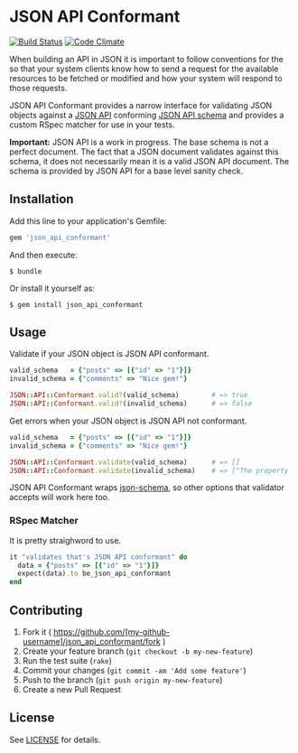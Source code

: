# JSON API Conformant
[![Build Status](https://travis-ci.org/sebasoga/json_api_conformant.svg?branch=master)](https://travis-ci.org/sebasoga/json_api_conformant)
[![Code Climate](https://codeclimate.com/github/sebasoga/json_api_conformant/badges/gpa.svg)](https://codeclimate.com/github/sebasoga/json_api_conformant)

When building an API in JSON it is important to follow conventions for the so 
that your system clients know how to send a request for the available resources 
to be fetched or modified and how your system will respond to those requests.

JSON API Conformant provides a narrow interface for validating JSON objects 
against a [JSON API](http://jsonapi.org/) conforming 
[JSON API schema](http://jsonapi.org/schema) and provides a custom RSpec 
matcher for use in your tests.

**Important:** JSON API is a work in progress. The base schema is not a perfect 
document. The fact that a JSON document validates against this schema, it does 
not necessarily mean it is a valid JSON API document. The schema is provided by 
JSON API for a base level sanity check.

## Installation

Add this line to your application's Gemfile:

```ruby
gem 'json_api_conformant'
```

And then execute:

    $ bundle

Or install it yourself as:

    $ gem install json_api_conformant

## Usage

Validate if your JSON object is JSON API conformant.
```ruby
valid_schema   = {"posts" => [{"id" => "1"}]}
invalid_schema = {"comments" => "Nice gem!"}

JSON::API::Conformant.valid?(valid_schema)        # => true
JSON::API::Conformant.valid?(invalid_schema)      # => false
```

Get errors when your JSON object is JSON API not conformant.
```ruby
valid_schema   = {"posts" => [{"id" => "1"}]}
invalid_schema = {"comments" => "Nice gem!"}

JSON::API::Conformant.validate(valid_schema)      # => []
JSON::API::Conformant.validate(invalid_schema)    # => ["The property '#/comments' of type String did not match the..."]
```

JSON API Conformant wraps [json-schema](https://github.com/hoxworth/json-schema), 
so other options that validator accepts will work here too.

### RSpec Matcher

It is pretty straighword to use.
```ruby
it "validates that's JSON API conformant" do
  data = {"posts" => [{"id" => "1"}]}
  expect(data).to be_json_api_conformant
end
```

## Contributing

1. Fork it ( https://github.com/[my-github-username]/json_api_conformant/fork )
2. Create your feature branch (`git checkout -b my-new-feature`)
3. Run the test suite (`rake`)
4. Commit your changes (`git commit -am 'Add some feature'`)
5. Push to the branch (`git push origin my-new-feature`)
6. Create a new Pull Request

## License

See [LICENSE](https://github.com/sebasoga/json_api_conformant/blob/master/LICENSE.txt)
for details.
